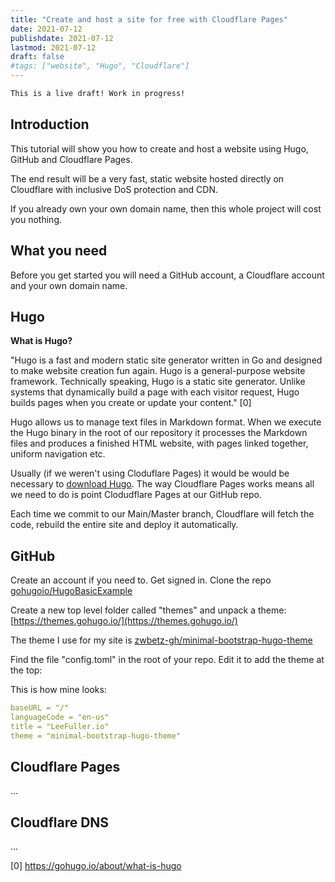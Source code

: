 ```yaml
---
title: "Create and host a site for free with Cloudflare Pages"
date: 2021-07-12
publishdate: 2021-07-12
lastmod: 2021-07-12
draft: false
#tags: ["website", "Hugo", "Cloudflare"]
---
```


```bash
This is a live draft! Work in progress! 
```

## Introduction

This tutorial will show you how to create and host a website using Hugo, GitHub and Cloudflare Pages. 

The end result will be a very fast, static website hosted directly on Cloudflare with inclusive DoS protection and CDN.

If you already own your own domain name, then this whole project will cost you nothing.

## What you need

Before you get started you will need a GitHub account, a Cloudflare account and your own domain name.

## Hugo

**What is Hugo?**

"Hugo is a fast and modern static site generator written in Go and designed to make website creation fun again. Hugo is a general-purpose website framework. Technically speaking, Hugo is a static site generator. Unlike systems that dynamically build a page with each visitor request, Hugo builds pages when you create or update your content." [0]

Hugo allows us to manage text files in Markdown format. When we execute the Hugo binary in the root of our repository it processes the Markdown files and produces a finished HTML website, with pages linked together, uniform navigation etc. 

Usually (if we weren't using Cloduflare Pages) it would be would be necessary to [download Hugo](https://gohugo.io/getting-started/installing/). The way Cloudflare Pages works means all we need to do is point Clodudflare Pages at our GitHub repo. 

Each time we commit to our Main/Master branch, Cloudflare will fetch the code, rebuild the entire site and deploy it automatically. 


## GitHub

Create an account if you need to. Get signed in. Clone the repo [gohugoio/HugoBasicExample](https://github.com/gohugoio/HugoBasicExample)

Create a new top level folder called "themes" and unpack a theme: [https://themes.gohugo.io/](https://themes.gohugo.io/)

The theme I use for my site is [zwbetz-gh/minimal-bootstrap-hugo-theme](https://github.com/zwbetz-gh/minimal-bootstrap-hugo-theme)

Find the file "config.toml" in the root of your repo. Edit it to add the theme at the top:

This is how mine looks:

```yaml
baseURL = "/"
languageCode = "en-us"
title = "LeeFuller.io"
theme = "minimal-bootstrap-hugo-theme"
```

## Cloudflare Pages

...

## Cloudflare DNS

...

[0] https://gohugo.io/about/what-is-hugo
